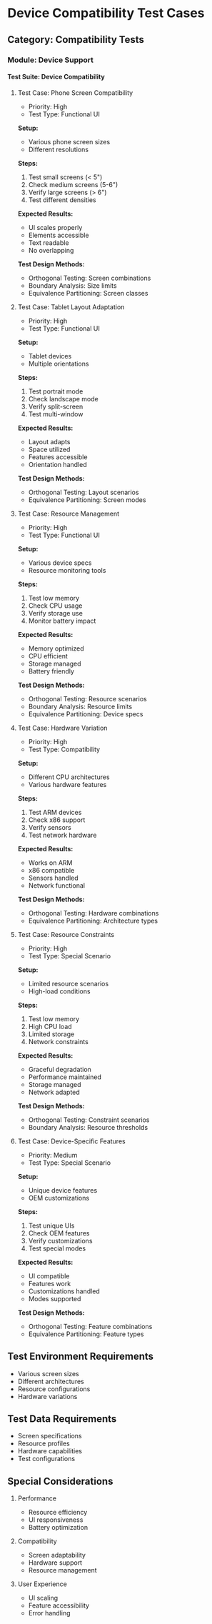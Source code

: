 # Device Compatibility Test Cases

## Category: Compatibility Tests
### Module: Device Support
#### Test Suite: Device Compatibility

1. Test Case: Phone Screen Compatibility
   - Priority: High
   - Test Type: Functional UI
   
   **Setup:**
   - Various phone screen sizes
   - Different resolutions
   
   **Steps:**
   1. Test small screens (< 5")
   2. Check medium screens (5-6")
   3. Verify large screens (> 6")
   4. Test different densities
   
   **Expected Results:**
   - UI scales properly
   - Elements accessible
   - Text readable
   - No overlapping
   
   **Test Design Methods:**
   - Orthogonal Testing: Screen combinations
   - Boundary Analysis: Size limits
   - Equivalence Partitioning: Screen classes

2. Test Case: Tablet Layout Adaptation
   - Priority: High
   - Test Type: Functional UI
   
   **Setup:**
   - Tablet devices
   - Multiple orientations
   
   **Steps:**
   1. Test portrait mode
   2. Check landscape mode
   3. Verify split-screen
   4. Test multi-window
   
   **Expected Results:**
   - Layout adapts
   - Space utilized
   - Features accessible
   - Orientation handled
   
   **Test Design Methods:**
   - Orthogonal Testing: Layout scenarios
   - Equivalence Partitioning: Screen modes

3. Test Case: Resource Management
   - Priority: High
   - Test Type: Functional UI
   
   **Setup:**
   - Various device specs
   - Resource monitoring tools
   
   **Steps:**
   1. Test low memory
   2. Check CPU usage
   3. Verify storage use
   4. Monitor battery impact
   
   **Expected Results:**
   - Memory optimized
   - CPU efficient
   - Storage managed
   - Battery friendly
   
   **Test Design Methods:**
   - Orthogonal Testing: Resource scenarios
   - Boundary Analysis: Resource limits
   - Equivalence Partitioning: Device specs

4. Test Case: Hardware Variation
   - Priority: High
   - Test Type: Compatibility
   
   **Setup:**
   - Different CPU architectures
   - Various hardware features
   
   **Steps:**
   1. Test ARM devices
   2. Check x86 support
   3. Verify sensors
   4. Test network hardware
   
   **Expected Results:**
   - Works on ARM
   - x86 compatible
   - Sensors handled
   - Network functional
   
   **Test Design Methods:**
   - Orthogonal Testing: Hardware combinations
   - Equivalence Partitioning: Architecture types

5. Test Case: Resource Constraints
   - Priority: High
   - Test Type: Special Scenario
   
   **Setup:**
   - Limited resource scenarios
   - High-load conditions
   
   **Steps:**
   1. Test low memory
   2. High CPU load
   3. Limited storage
   4. Network constraints
   
   **Expected Results:**
   - Graceful degradation
   - Performance maintained
   - Storage managed
   - Network adapted
   
   **Test Design Methods:**
   - Orthogonal Testing: Constraint scenarios
   - Boundary Analysis: Resource thresholds

6. Test Case: Device-Specific Features
   - Priority: Medium
   - Test Type: Special Scenario
   
   **Setup:**
   - Unique device features
   - OEM customizations
   
   **Steps:**
   1. Test unique UIs
   2. Check OEM features
   3. Verify customizations
   4. Test special modes
   
   **Expected Results:**
   - UI compatible
   - Features work
   - Customizations handled
   - Modes supported
   
   **Test Design Methods:**
   - Orthogonal Testing: Feature combinations
   - Equivalence Partitioning: Feature types

## Test Environment Requirements
- Various screen sizes
- Different architectures
- Resource configurations
- Hardware variations

## Test Data Requirements
- Screen specifications
- Resource profiles
- Hardware capabilities
- Test configurations

## Special Considerations
1. Performance
   - Resource efficiency
   - UI responsiveness
   - Battery optimization

2. Compatibility
   - Screen adaptability
   - Hardware support
   - Resource management

3. User Experience
   - UI scaling
   - Feature accessibility
   - Error handling
